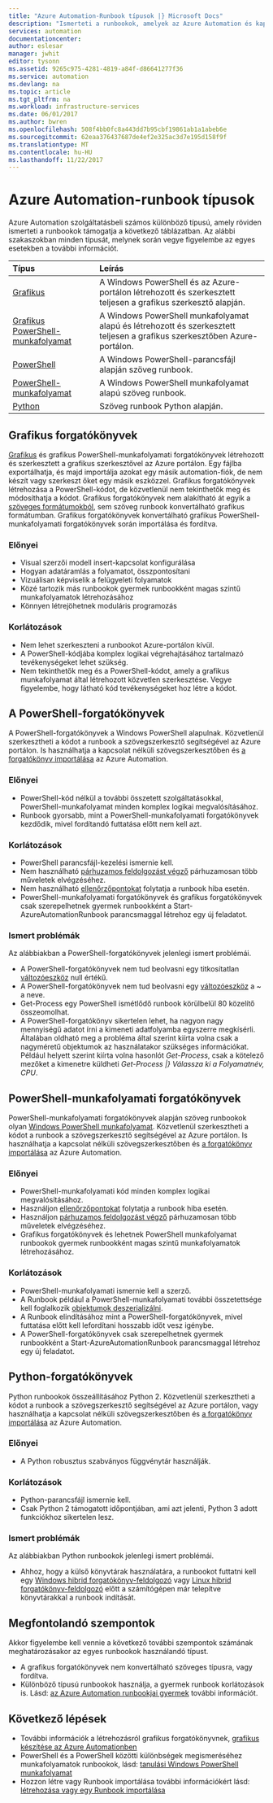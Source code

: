 ```yaml
---
title: "Azure Automation-Runbook típusok |} Microsoft Docs"
description: "Ismerteti a runbookok, amelyek az Azure Automation és kapcsolatos szempontokat, akkor figyelembe kell vennie annak meghatározása, amelyek használatához írja be. "
services: automation
documentationcenter: 
author: eslesar
manager: jwhit
editor: tysonn
ms.assetid: 9265c975-4281-4819-a84f-d86641277f36
ms.service: automation
ms.devlang: na
ms.topic: article
ms.tgt_pltfrm: na
ms.workload: infrastructure-services
ms.date: 06/01/2017
ms.author: bwren
ms.openlocfilehash: 508f4bb0fc8a443dd7b95cbf19861ab1a1abeb6e
ms.sourcegitcommit: 62eaa376437687de4ef2e325ac3d7e195d158f9f
ms.translationtype: MT
ms.contentlocale: hu-HU
ms.lasthandoff: 11/22/2017
---
```

# <a name="azure-automation-runbook-types"></a>Azure Automation-runbook típusok
Azure Automation szolgáltatásbeli számos különböző típusú, amely röviden ismerteti a runbookok támogatja a következő táblázatban.  Az alábbi szakaszokban minden típusát, melynek során vegye figyelembe az egyes esetekben a további információt.

| Típus | Leírás |
|:--- |:--- |
| [Grafikus](#graphical-runbooks) |A Windows PowerShell és az Azure-portálon létrehozott és szerkesztett teljesen a grafikus szerkesztő alapján. |
| [Grafikus PowerShell-munkafolyamat](#graphical-runbooks) |A Windows PowerShell munkafolyamat alapú és létrehozott és szerkesztett teljesen a grafikus szerkesztőben Azure-portálon. |
| [PowerShell](#powershell-runbooks) |A Windows PowerShell-parancsfájl alapján szöveg runbook. |
| [PowerShell-munkafolyamat](#powershell-workflow-runbooks) |A Windows PowerShell munkafolyamat alapú szöveg runbook. |
| [Python](#python-runbooks) |Szöveg runbook Python alapján. |

## <a name="graphical-runbooks"></a>Grafikus forgatókönyvek
[Grafikus](automation-runbook-types.md#graphical-runbooks) és grafikus PowerShell-munkafolyamati forgatókönyvek létrehozott és szerkesztett a grafikus szerkesztővel az Azure portálon.  Egy fájlba exportálhatja, és majd importálja azokat egy másik automation-fiók, de nem készít vagy szerkeszt őket egy másik eszközzel.  Grafikus forgatókönyvek létrehozása a PowerShell-kódot, de közvetlenül nem tekinthetők meg és módosíthatja a kódot. Grafikus forgatókönyvek nem alakítható át egyik a [szöveges formátumokból](automation-runbook-types.md), sem szöveg runbook konvertálható grafikus formátumban. Grafikus forgatókönyvek konvertálható grafikus PowerShell-munkafolyamati forgatókönyvek során importálása és fordítva.

### <a name="advantages"></a>Előnyei
* Visual szerzői modell insert-kapcsolat konfigurálása  
* Hogyan adatáramlás a folyamatot, összpontosítani  
* Vizuálisan képviselik a felügyeleti folyamatok  
* Közé tartozik más runbookok gyermek runbookként magas szintű munkafolyamatok létrehozásához  
* Könnyen létrejöhetnek moduláris programozás  


### <a name="limitations"></a>Korlátozások
* Nem lehet szerkeszteni a runbookot Azure-portálon kívül.
* A PowerShell-kódjába komplex logikai végrehajtásához tartalmazó tevékenységeket lehet szükség.
* Nem tekinthetők meg és a PowerShell-kódot, amely a grafikus munkafolyamat által létrehozott közvetlen szerkesztése. Vegye figyelembe, hogy látható kód tevékenységeket hoz létre a kódot.

## <a name="powershell-runbooks"></a>A PowerShell-forgatókönyvek
A PowerShell-forgatókönyvek a Windows PowerShell alapulnak.  Közvetlenül szerkesztheti a kódot a runbook a szövegszerkesztő segítségével az Azure portálon.  Is használhatja a kapcsolat nélküli szövegszerkesztőben és [a forgatókönyv importálása](http://msdn.microsoft.com/library/azure/dn643637.aspx) az Azure Automation.

### <a name="advantages"></a>Előnyei
* PowerShell-kód nélkül a további összetett szolgáltatásokkal, PowerShell-munkafolyamat minden komplex logikai megvalósításához. 
* Runbook gyorsabb, mint a PowerShell-munkafolyamati forgatókönyvek kezdődik, mivel fordítandó futtatása előtt nem kell azt.

### <a name="limitations"></a>Korlátozások
* PowerShell parancsfájl-kezelési ismernie kell.
* Nem használható [párhuzamos feldolgozást végző](automation-powershell-workflow.md#parallel-processing) párhuzamosan több műveletek elvégzéséhez.
* Nem használható [ellenőrzőpontokat](automation-powershell-workflow.md#checkpoints) folytatja a runbook hiba esetén.
* PowerShell-munkafolyamati forgatókönyvek és grafikus forgatókönyvek csak szerepelhetnek gyermek runbookként a Start-AzureAutomationRunbook parancsmaggal létrehoz egy új feladatot.

### <a name="known-issues"></a>Ismert problémák
Az alábbiakban a PowerShell-forgatókönyvek jelenlegi ismert problémái.

* A PowerShell-forgatókönyvek nem tud beolvasni egy titkosítatlan [változóeszköz](automation-variables.md) null értékű.
* A PowerShell-forgatókönyvek nem tud beolvasni egy [változóeszköz](automation-variables.md) a  *~*  a neve.
* Get-Process egy PowerShell ismétlődő runbook körülbelül 80 közelítő összeomolhat. 
* A PowerShell-forgatókönyv sikertelen lehet, ha nagyon nagy mennyiségű adatot írni a kimeneti adatfolyamba egyszerre megkísérli.   Általában oldható meg a probléma által szerint kiírta volna csak a nagyméretű objektumok az használatakor szükséges információkat.  Például helyett szerint kiírta volna hasonlót *Get-Process*, csak a kötelező mezőket a kimenetre küldheti *Get-Process |} Válassza ki a Folyamatnév, CPU*.

## <a name="powershell-workflow-runbooks"></a>PowerShell-munkafolyamati forgatókönyvek
PowerShell-munkafolyamati forgatókönyvek alapján szöveg runbookok olyan [Windows PowerShell munkafolyamat](automation-powershell-workflow.md).  Közvetlenül szerkesztheti a kódot a runbook a szövegszerkesztő segítségével az Azure portálon.  Is használhatja a kapcsolat nélküli szövegszerkesztőben és [a forgatókönyv importálása](http://msdn.microsoft.com/library/azure/dn643637.aspx) az Azure Automation.

### <a name="advantages"></a>Előnyei
* PowerShell-munkafolyamati kód minden komplex logikai megvalósításához.
* Használjon [ellenőrzőpontokat](automation-powershell-workflow.md#checkpoints) folytatja a runbook hiba esetén.
* Használjon [párhuzamos feldolgozást végző](automation-powershell-workflow.md#parallel-processing) párhuzamosan több műveletek elvégzéséhez.
* Grafikus forgatókönyvek és lehetnek PowerShell munkafolyamat runbookok gyermek runbookként magas szintű munkafolyamatok létrehozásához.

### <a name="limitations"></a>Korlátozások
* PowerShell-munkafolyamati ismernie kell a szerző.
* A Runbook például a PowerShell-munkafolyamati további összetettsége kell foglalkozik [objektumok deszerializálni](automation-powershell-workflow.md#code-changes).
* A Runbook elindításához mint a PowerShell-forgatókönyvek, mivel futtatása előtt kell lefordítani hosszabb időt vesz igénybe.
* A PowerShell-forgatókönyvek csak szerepelhetnek gyermek runbookként a Start-AzureAutomationRunbook parancsmaggal létrehoz egy új feladatot.

## <a name="python-runbooks"></a>Python-forgatókönyvek
Python runbookok összeállításához Python 2.  Közvetlenül szerkesztheti a kódot a runbook a szövegszerkesztő segítségével az Azure portálon, vagy használhatja a kapcsolat nélküli szövegszerkesztőben és [a forgatókönyv importálása](http://msdn.microsoft.com/library/azure/dn643637.aspx) az Azure Automation.

### <a name="advantages"></a>Előnyei
* A Python robusztus szabványos függvénytár használják.

### <a name="limitations"></a>Korlátozások
* Python-parancsfájl ismernie kell.
* Csak Python 2 támogatott időpontjában, ami azt jelenti, Python 3 adott funkciókhoz sikertelen lesz.

### <a name="known-issues"></a>Ismert problémák
Az alábbiakban Python runbookok jelenlegi ismert problémái.

* Ahhoz, hogy a külső könyvtárak használatára, a runbookot futtatni kell egy [Windows hibrid forgatókönyv-feldolgozó](https://docs.microsoft.com/en-us/azure/automation/automation-windows-hrw-install) vagy [Linux hibrid forgatókönyv-feldolgozó](https://docs.microsoft.com/en-us/azure/automation/automation-linux-hrw-install) előtt a számítógépen már telepítve könyvtárakkal a runbook indítását.

## <a name="considerations"></a>Megfontolandó szempontok
Akkor figyelembe kell vennie a következő további szempontok számának meghatározásakor az egyes runbookok használandó típust.

* A grafikus forgatókönyvek nem konvertálható szöveges típusra, vagy fordítva.
* Különböző típusú runbookok használja, a gyermek runbook korlátozások is.  Lásd: [az Azure Automation runbookjai gyermek](automation-child-runbooks.md) további információt.

## <a name="next-steps"></a>Következő lépések
* További információk a létrehozásról grafikus forgatókönyvnek, [grafikus készítése az Azure Automationben](automation-graphical-authoring-intro.md)
* PowerShell és a PowerShell közötti különbségek megismeréséhez munkafolyamatok runbookok, lásd: [tanulási Windows PowerShell munkafolyamat](automation-powershell-workflow.md)
* Hozzon létre vagy Runbook importálása további információkért lásd: [létrehozása vagy egy Runbook importálása](automation-creating-importing-runbook.md)

